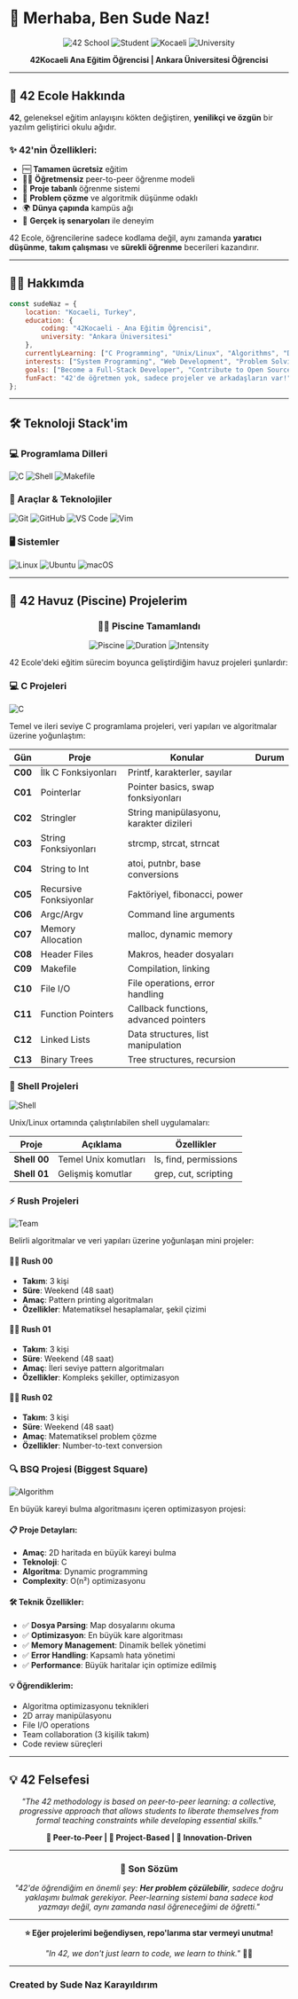 # 👋 Merhaba, Ben Sude Naz!

<div align="center">

![42 School](https://img.shields.io/badge/School-42-black?style=for-the-badge&logo=42)
![Student](https://img.shields.io/badge/Status-Ana%20Eğitim%20Öğrencisi-success?style=for-the-badge)
![Kocaeli](https://img.shields.io/badge/Campus-42Kocaeli-blue?style=for-the-badge)
![University](https://img.shields.io/badge/University-Ankara%20Üniversitesi-red?style=for-the-badge)

**42Kocaeli Ana Eğitim Öğrencisi | Ankara Üniversitesi Öğrencisi**

</div>

---

## 🏫 42 Ecole Hakkında

**42**, geleneksel eğitim anlayışını kökten değiştiren, **yenilikçi ve özgün** bir yazılım geliştirici okulu ağıdır. 

### ✨ 42'nin Özellikleri:
- 🆓 **Tamamen ücretsiz** eğitim
- 👨‍🏫 **Öğretmensiz** peer-to-peer öğrenme modeli
- 🚀 **Proje tabanlı** öğrenme sistemi
- 🧠 **Problem çözme** ve algoritmik düşünme odaklı
- 🌍 **Dünya çapında** kampüs ağı
- 💼 **Gerçek iş senaryoları** ile deneyim

42 Ecole, öğrencilerine sadece kodlama değil, aynı zamanda **yaratıcı düşünme**, **takım çalışması** ve **sürekli öğrenme** becerileri kazandırır.

---

## 👨‍💻 Hakkımda

```javascript
const sudeNaz = {
    location: "Kocaeli, Turkey",
    education: {
        coding: "42Kocaeli - Ana Eğitim Öğrencisi",
        university: "Ankara Üniversitesi"
    },
    currentlyLearning: ["C Programming", "Unix/Linux", "Algorithms", "Data Structures"],
    interests: ["System Programming", "Web Development", "Problem Solving"],
    goals: ["Become a Full-Stack Developer", "Contribute to Open Source"],
    funFact: "42'de öğretmen yok, sadece projeler ve arkadaşların var!"
};
```

---

## 🛠️ Teknoloji Stack'im

### 💻 Programlama Dilleri
![C](https://img.shields.io/badge/C-00599C?style=flat-square&logo=c&logoColor=white)
![Shell](https://img.shields.io/badge/Shell-4EAA25?style=flat-square&logo=gnubash&logoColor=white)
![Makefile](https://img.shields.io/badge/Makefile-427819?style=flat-square&logo=gnu&logoColor=white)

### 🔧 Araçlar & Teknolojiler
![Git](https://img.shields.io/badge/Git-F05032?style=flat-square&logo=git&logoColor=white)
![GitHub](https://img.shields.io/badge/GitHub-181717?style=flat-square&logo=github&logoColor=white)
![VS Code](https://img.shields.io/badge/VS%20Code-007ACC?style=flat-square&logo=visualstudiocode&logoColor=white)
![Vim](https://img.shields.io/badge/Vim-019733?style=flat-square&logo=vim&logoColor=white)

### 🖥️ Sistemler
![Linux](https://img.shields.io/badge/Linux-FCC624?style=flat-square&logo=linux&logoColor=black)
![Ubuntu](https://img.shields.io/badge/Ubuntu-E95420?style=flat-square&logo=ubuntu&logoColor=white)
![macOS](https://img.shields.io/badge/macOS-000000?style=flat-square&logo=apple&logoColor=white)

---

## 🚀 42 Havuz (Piscine) Projelerim

<div align="center">

### 🏊‍♀️ Piscine Tamamlandı
![Piscine](https://img.shields.io/badge/Piscine-Completed-success?style=for-the-badge)
![Duration](https://img.shields.io/badge/Duration-4%20Weeks-blue?style=for-the-badge)
![Intensity](https://img.shields.io/badge/Intensity-Hardcore-red?style=for-the-badge)

</div>

42 Ecole'deki eğitim sürecim boyunca geliştirdiğim havuz projeleri şunlardır:

### 💻 **C Projeleri**
![C](https://img.shields.io/badge/C-00599C?style=flat-square&logo=c&logoColor=white)

Temel ve ileri seviye C programlama projeleri, veri yapıları ve algoritmalar üzerine yoğunlaştım:

| Gün | Proje | Konular | Durum |
|-----|-------|---------|-------|
| **C00** | İlk C Fonksiyonları | Printf, karakterler, sayılar |
| **C01** | Pointerlar | Pointer basics, swap fonksiyonları |
| **C02** | Stringler | String manipülasyonu, karakter dizileri |
| **C03** | String Fonksiyonları | strcmp, strcat, strncat |
| **C04** | String to Int | atoi, putnbr, base conversions |
| **C05** | Recursive Fonksiyonlar | Faktöriyel, fibonacci, power |
| **C06** | Argc/Argv | Command line arguments |
| **C07** | Memory Allocation | malloc, dynamic memory |
| **C08** | Header Files | Makros, header dosyaları |
| **C09** | Makefile | Compilation, linking |
| **C10** | File I/O | File operations, error handling |
| **C11** | Function Pointers | Callback functions, advanced pointers |
| **C12** | Linked Lists | Data structures, list manipulation |
| **C13** | Binary Trees | Tree structures, recursion |

### 🐚 **Shell Projeleri**
![Shell](https://img.shields.io/badge/Shell-4EAA25?style=flat-square&logo=gnubash&logoColor=white)

Unix/Linux ortamında çalıştırılabilen shell uygulamaları:

| Proje | Açıklama | Özellikler |
|-------|----------|------------|
| **Shell 00** | Temel Unix komutları | ls, find, permissions |
| **Shell 01** | Gelişmiş komutlar | grep, cut, scripting |

### ⚡ **Rush Projeleri**
![Team](https://img.shields.io/badge/Team-Project-orange?style=flat-square&logo=users&logoColor=white)

Belirli algoritmalar ve veri yapıları üzerine yoğunlaşan mini projeler:

#### 🏃‍♂️ **Rush 00**
- **Takım**: 3 kişi
- **Süre**: Weekend (48 saat)
- **Amaç**: Pattern printing algoritmaları
- **Özellikler**: Matematiksel hesaplamalar, şekil çizimi

#### 🏃‍♂️ **Rush 01** 
- **Takım**: 3 kişi
- **Süre**: Weekend (48 saat)
- **Amaç**: İleri seviye pattern algoritmaları
- **Özellikler**: Kompleks şekiller, optimizasyon

#### 🏃‍♂️ **Rush 02**
- **Takım**: 3 kişi
- **Süre**: Weekend (48 saat)
- **Amaç**: Matematiksel problem çözme
- **Özellikler**: Number-to-text conversion

### 🔍 **BSQ Projesi (Biggest Square)**
![Algorithm](https://img.shields.io/badge/Algorithm-Optimization-yellow?style=flat-square&logo=algorithm&logoColor=white)

En büyük kareyi bulma algoritmasını içeren optimizasyon projesi:

#### 📋 **Proje Detayları:**
- **Amaç**: 2D haritada en büyük kareyi bulma
- **Teknoloji**: C
- **Algoritma**: Dynamic programming
- **Complexity**: O(n²) optimizasyonu

#### 🛠️ **Teknik Özellikler:**
- ✅ **Dosya Parsing**: Map dosyalarını okuma
- ✅ **Optimizasyon**: En büyük kare algoritması  
- ✅ **Memory Management**: Dinamik bellek yönetimi
- ✅ **Error Handling**: Kapsamlı hata yönetimi
- ✅ **Performance**: Büyük haritalar için optimize edilmiş

#### 💡 **Öğrendiklerim:**
- Algoritma optimizasyonu teknikleri
- 2D array manipülasyonu
- File I/O operations
- Team collaboration (3 kişilik takım)
- Code review süreçleri

---

## 💡 42 Felsefesi

<div align="center">

*"The 42 methodology is based on peer-to-peer learning: a collective, progressive approach that allows students to liberate themselves from formal teaching constraints while developing essential skills."*

**🎯 Peer-to-Peer | 🚀 Project-Based | 🌟 Innovation-Driven**

</div>

---

<div align="center">

### 💭 Son Sözüm

*"42'de öğrendiğim en önemli şey: **Her problem çözülebilir**, sadece doğru yaklaşımı bulmak gerekiyor. Peer-learning sistemi bana sadece kod yazmayı değil, aynı zamanda nasıl öğreneceğimi de öğretti."*

---

**⭐ Eğer projelerimi beğendiysen, repo'larıma star vermeyi unutma!**

*"In 42, we don't just learn to code, we learn to think."* 🧠💡

---

</div>

### Created by Sude Naz Karayıldırım
